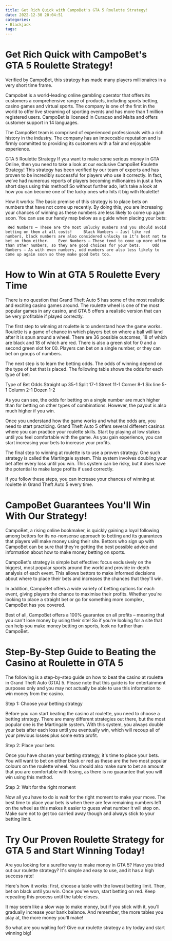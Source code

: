 ```yaml
---
title: Get Rich Quick with CampoBet's GTA 5 Roulette Strategy!
date: 2022-12-30 20:04:51
categories:
- Blackjack
tags:
---
```



#  Get Rich Quick with CampoBet's GTA 5 Roulette Strategy!
Verified by CampoBet, this strategy has made many players millionaires in a very short time frame.

Campobet is a world-leading online gambling operator that offers its customers a comprehensive range of products, including sports betting, casino games and virtual sports. The company is one of the first in the world to offer live streaming of sporting events and has more than 1 million registered users.
CampoBet is licensed in Curacao and Malta and offers customer support in 14 languages.

The CampoBet team is comprised of experienced professionals with a rich history in the industry. The company has an impeccable reputation and is firmly committed to providing its customers with a fair and enjoyable experience.

GTA 5 Roulette Strategy
If you want to make some serious money in GTA Online, then you need to take a look at our exclusive CampoBet Roulette Strategy!
This strategy has been verified by our team of experts and has proven to be incredibly successful for players who use it correctly. In fact, we’ve had numerous reports of players becoming millionaires in just a few short days using this method! 
So without further ado, let’s take a look at how you can become one of the lucky ones who hits it big with Roulette! 

How it works: 
The basic premise of this strategy is to place bets on numbers that have not come up recently. By doing this, you are increasing your chances of winning as these numbers are less likely to come up again soon. 
You can use our handy map below as a guide when placing your bets:























 	 Red Numbers – These are the most unlucky numbers and you should avoid betting on them at all costs! 	 Black Numbers – Just like red numbers, black numbers are also considered unlucky so it’s best not to bet on them either. 	 Even Numbers – These tend to come up more often than other numbers, so they are good choices for your bets. 	 Odd Numbers – As with even numbers, odd numbers are also less likely to come up again soon so they make good bets too.

#  How to Win at GTA 5 Roulette Every Time

There is no question that Grand Theft Auto 5 has some of the most realistic and exciting casino games around. The roulette wheel is one of the most popular games in any casino, and GTA 5 offers a realistic version that can be very profitable if played correctly.

The first step to winning at roulette is to understand how the game works. Roulette is a game of chance in which players bet on where a ball will land after it is spun around a wheel. There are 36 possible outcomes, 18 of which are black and 18 of which are red. There is also a green slot for 0 and a second green slot for 00. Players can bet on a single number, or they can bet on groups of numbers.

The next step is to learn the betting odds. The odds of winning depend on the type of bet that is placed. The following table shows the odds for each type of bet:

Type of Bet Odds Straight up 35-1 Split 17-1 Street 11-1 Corner 8-1 Six line 5-1 Column 2-1 Dozen 1-2

As you can see, the odds for betting on a single number are much higher than for betting on other types of combinations. However, the payout is also much higher if you win.

Once you understand how the game works and what the odds are, you need to start practicing. Grand Theft Auto 5 offers several different casinos where you can practice your roulette skills. Start by playing at low stakes until you feel comfortable with the game. As you gain experience, you can start increasing your bets to increase your profits.

The final step to winning at roulette is to use a proven strategy. One such strategy is called the Martingale system. This system involves doubling your bet after every loss until you win. This system can be risky, but it does have the potential to make large profits if used correctly.

If you follow these steps, you can increase your chances of winning at roulette in Grand Theft Auto 5 every time.

#  CampoBet Guarantees You'll Win With Our Strategy!

CampoBet, a rising online bookmaker, is quickly gaining a loyal following among bettors for its no-nonsense approach to betting and its guarantees that players will make money using their site. Bettors who sign up with CampoBet can be sure that they're getting the best possible advice and information about how to make money betting on sports.

CampoBet's strategy is simple but effective: focus exclusively on the biggest, most popular sports around the world and provide in-depth analysis of each event. This allows bettors to make informed decisions about where to place their bets and increases the chances that they'll win.

In addition, CampoBet offers a wide variety of betting options for each event, giving players the chance to maximise their profits. Whether you're looking to place a straight bet or go for something more complex, CampoBet has you covered.

Best of all, CampoBet offers a 100% guarantee on all profits – meaning that you can't lose money by using their site! So if you're looking for a site that can help you make money betting on sports, look no further than CampoBet.

#  Step-By-Step Guide to Beating the Casino at Roulette in GTA 5

The following is a step-by-step guide on how to beat the casino at roulette in Grand Theft Auto (GTA) 5. Please note that this guide is for entertainment purposes only and you may not actually be able to use this information to win money from the casino.

Step 1: Choose your betting strategy

Before you can start beating the casino at roulette, you need to choose a betting strategy. There are many different strategies out there, but the most popular one is the Martingale system. With this system, you always double your bets after each loss until you eventually win, which will recoup all of your previous losses plus some extra profit.

Step 2: Place your bets

Once you have chosen your betting strategy, it's time to place your bets. You will want to bet on either black or red as these are the two most popular colours on the roulette wheel. You should also make sure to bet an amount that you are comfortable with losing, as there is no guarantee that you will win using this method.

Step 3: Wait for the right moment

Now all you have to do is wait for the right moment to make your move. The best time to place your bets is when there are few remaining numbers left on the wheel as this makes it easier to guess what number it will stop on. Make sure not to get too carried away though and always stick to your betting limit.

#  Try Our Proven Roulette Strategy for GTA 5 and Start Winning Today!

Are you looking for a surefire way to make money in GTA 5? Have you tried out our roulette strategy? It's simple and easy to use, and it has a high success rate!

Here's how it works: first, choose a table with the lowest betting limit. Then, bet on black until you win. Once you've won, start betting on red. Keep repeating this process until the table closes.

It may seem like a slow way to make money, but if you stick with it, you'll gradually increase your bank balance. And remember, the more tables you play at, the more money you'll make!

So what are you waiting for? Give our roulette strategy a try today and start winning big!